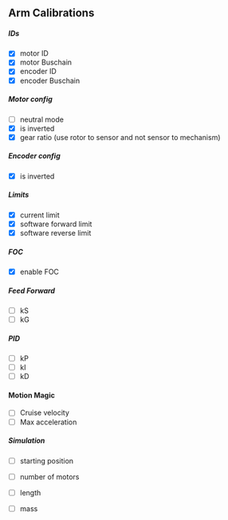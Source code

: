 Arm Calibrations
-----------------------------

##### IDs

- [x] motor ID 
- [x] motor Buschain
- [x] encoder ID 
- [x] encoder Buschain

##### Motor config

- [ ] neutral mode
- [X] is inverted
- [X] gear ratio (use rotor to sensor and not sensor to mechanism)

##### Encoder config

- [x] is inverted

##### Limits 

- [X] current limit
- [X] software forward limit
- [X] software reverse limit

##### FOC
- [x] enable FOC

##### Feed Forward 

- [ ] kS
- [ ] kG

##### PID 

- [ ] kP  
- [ ] kI   
- [ ] kD

#### Motion Magic

- [ ] Cruise velocity
- [ ] Max acceleration

##### Simulation

- [ ] starting position
- [ ] number of motors
- [ ] length
- [ ] mass


